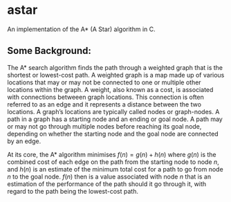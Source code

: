 # astar
An implementation of the A* (A Star) algorithm in C.

## Some Background:
The A* search algorithm finds the path through a weighted graph that is the shortest or lowest-cost path. A weighted graph is a map made up of various locations that may or may not be connected to one or multiple other locations within the graph. A weight, also known as a cost, is associated with connections betweeen graph locations. This connection is often referred to as an edge and it represents a distance between the two locations. A graph’s locations are typically called nodes or graph-nodes. A path in a graph has a starting node and an ending or goal node. A path may or may not go through multiple nodes before reaching its goal node, depending on whether the starting node and the goal node are connected by an edge. 

At its core, the A* algorithm minimises $f(n) = g(n) + h(n)$ where $g(n)$ is the combined cost of each edge on the path from the starting node to node $n$, and $h(n)$ is an estimate of the minimum total cost for a path to go from node $n$ to the goal node. $f(n)$ then is a value associated with node $n$ that is an estimation of the performance of the path should it go through it, with regard to the path being the lowest-cost path.
